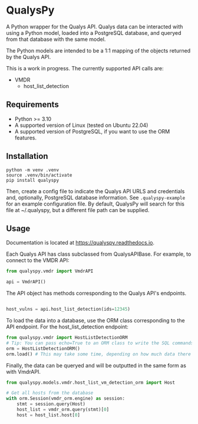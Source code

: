 # QualysPy

A Python wrapper for the Qualys API.  Qualys data can be interacted with using a Python model,
loaded into a PostgreSQL database, and queryed from that database with the same model.

The Python models are intended to be a 1:1 mapping of the objects returned by the Qualys API.

This is a work in progress.  The currently supported API calls are:

-  VMDR
    - host_list_detection

## Requirements

- Python >= 3.10
- A supported version of Linux (tested on Ubuntu 22.04)
- A supported version of PostgreSQL, if you want to use the ORM features.

## Installation

```shell
python -m venv .venv
source .venv/bin/activate
pip install qualyspy
```

Then, create a config file to indicate the Qualys API URLS and credentials and, optionally,
PostgreSQL database information.  See `.qualyspy-example` for an example configuration file.  By
default, QualysPy will search for this file at ~/.qualyspy, but a different file path
can be supplied.

## Usage

Documentation is located at <https://qualyspy.readthedocs.io>.

Each Qualys API has class subclassed from QualysAPIBase.  For example, to connect to the VMDR API:

```python
from qualyspy.vmdr import VmdrAPI

api = VmdrAPI()
```

The API object has methods corresponding to the Qualys API's endpoints.

```python

host_vulns = api.host_list_detection(ids=12345)
```

To load the data into a database, use the ORM class corresponding to the API endpoint.  For the
host_list_detection endpoint:

```python
from qualyspy.vmdr import HostListDetectionORM
# Tip: You can pass echo=True to an ORM class to write the SQL commands to stdout
orm = HostListDetectionORM()
orm.load() # This may take some time, depending on how much data there is to load.
```

Finally, the data can be queryed and will be outputted in the same form as with VmdrAPI.

```python
from qualyspy.models.vmdr.host_list_vm_detection_orm import Host

# Get all hosts from the database
with orm.Session(vmdr_orm.engine) as session:
    stmt = session.query(Host)
    host_list = vmdr_orm.query(stmt)[0]
    host = host_list.host[0]
```
